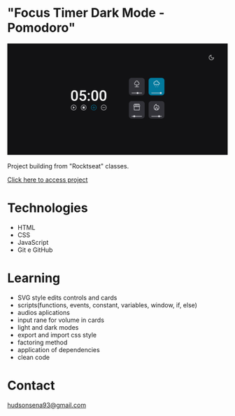 # "Focus Timer Dark Mode - Pomodoro"

![preview](./focusTimerDarkMode.png)

Project building from "Rocktseat" classes.

[Click here to access project](https://hudsonsena.github.io/DesafioProjeto09/)

# Technologies

- HTML
- CSS
- JavaScript
- Git e GitHub

# Learning

- SVG style edits controls and cards
- scripts(functions, events, constant, variables, window, if, else)
- audios aplications
- input rane for volume in cards
- light and dark modes
- export and import css style
- factoring method
- application of dependencies
- clean code

# Contact

hudsonsena93@gmail.com